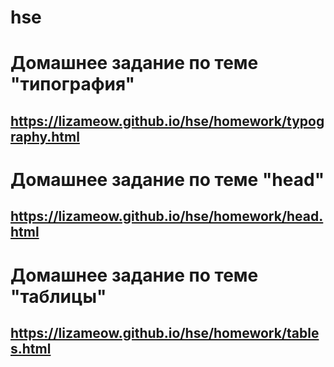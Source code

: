# hse
# Домашнее задание по теме "типография"
## https://lizameow.github.io/hse/homework/typography.html
# Домашнее задание по теме "head"
## https://lizameow.github.io/hse/homework/head.html
# Домашнее задание по теме "таблицы"
## https://lizameow.github.io/hse/homework/tables.html
